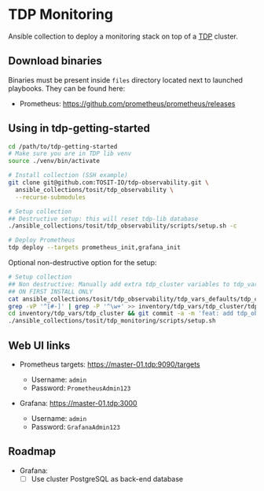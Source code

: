 # TDP Monitoring

Ansible collection to deploy a monitoring stack on top of a [TDP](https://github.com/TOSIT-IO/TDP) cluster.

## Download binaries

Binaries must be present inside `files` directory located next to launched playbooks. They can be found here:

- Prometheus: https://github.com/prometheus/prometheus/releases

## Using in tdp-getting-started

```sh
cd /path/to/tdp-getting-started
# Make sure you are in TDP lib venv
source ./venv/bin/activate

# Install collection (SSH example)
git clone git@github.com:TOSIT-IO/tdp-observability.git \
  ansible_collections/tosit/tdp_observability \
  --recurse-submodules

# Setup collection
## Destructive setup: this will reset tdp-lib database
./ansible_collections/tosit/tdp_observability/scripts/setup.sh -c

# Deploy Prometheus
tdp deploy --targets prometheus_init,grafana_init
```

Optional non-destructive option for the setup:

```sh
# Setup collection
## Non destructive: Manually add extra tdp_cluster variables to tdp_vars
## ON FIRST INSTALL ONLY
cat ansible_collections/tosit/tdp_observability/tdp_vars_defaults/tdp_cluster/tdp_cluster.yml |
grep -vP '^[#-]' | grep -P '^\w+' >> inventory/tdp_vars/tdp_cluster/tdp_cluster.yml
cd inventory/tdp_vars/tdp_cluster && git commit -a -m 'feat: add tdp_observability vars' && cd -
./ansible_collections/tosit/tdp_monitoring/scripts/setup.sh
```

## Web UI links

- Prometheus targets: https://master-01.tdp:9090/targets

  - Username: `admin`
  - Password: `PrometheusAdmin123`

- Grafana: https://master-01.tdp:3000
  - Username: `admin`
  - Password: `GrafanaAdmin123`

## Roadmap

- Grafana:
  - [ ] Use cluster PostgreSQL as back-end database
